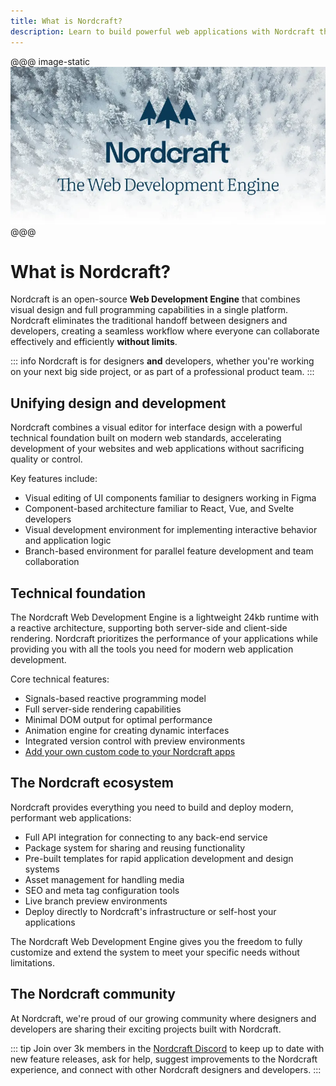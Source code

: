 ```yaml
---
title: What is Nordcraft?
description: Learn to build powerful web applications with Nordcraft through guides and examples. Explore components, styling, APIs, and advanced features.
---
```


@@@ image-static
![Nordcraft|2/1](nordcraft.webp)
@@@

# What is Nordcraft?

Nordcraft is an open-source **Web Development Engine** that combines visual design and full programming capabilities in a single platform. Nordcraft eliminates the traditional handoff between designers and developers, creating a seamless workflow where everyone can collaborate effectively and efficiently **without limits**.

::: info
Nordcraft is for designers **and** developers, whether you're working on your next big side project, or as part of a professional product team.
:::

## Unifying design and development

Nordcraft combines a visual editor for interface design with a powerful technical foundation built on modern web standards, accelerating development of your websites and web applications without sacrificing quality or control.

Key features include:

- Visual editing of UI components familiar to designers working in Figma
- Component-based architecture familiar to React, Vue, and Svelte developers
- Visual development environment for implementing interactive behavior and application logic
- Branch-based environment for parallel feature development and team collaboration

## Technical foundation

The Nordcraft Web Development Engine is a lightweight 24kb runtime with a reactive architecture, supporting both server-side and client-side rendering. Nordcraft prioritizes the performance of your applications while providing you with all the tools you need for modern web application development.

Core technical features:

- Signals-based reactive programming model
- Full server-side rendering capabilities
- Minimal DOM output for optimal performance
- Animation engine for creating dynamic interfaces
- Integrated version control with preview environments
- [Add your own custom code to your Nordcraft apps](/actions/overview)

## The Nordcraft ecosystem

Nordcraft provides everything you need to build and deploy modern, performant web applications:

- Full API integration for connecting to any back-end service
- Package system for sharing and reusing functionality
- Pre-built templates for rapid application development and design systems
- Asset management for handling media
- SEO and meta tag configuration tools
- Live branch preview environments
- Deploy directly to Nordcraft's infrastructure or self-host your applications

The Nordcraft Web Development Engine gives you the freedom to fully customize and extend the system to meet your specific needs without limitations.

## The Nordcraft community

At Nordcraft, we're proud of our growing community where designers and developers are sharing their exciting projects built with Nordcraft.

::: tip
Join over 3k members in the [Nordcraft Discord](https://discord.gg/nordcraft) to keep up to date with new feature releases, ask for help, suggest improvements to the Nordcraft experience, and connect with other Nordcraft designers and developers.
:::
